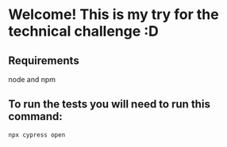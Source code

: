 # Welcome! This is my try for the technical challenge :D 

## Requirements

node and npm

## To run the tests you will need to run this command:

```shell script
npx cypress open
```


